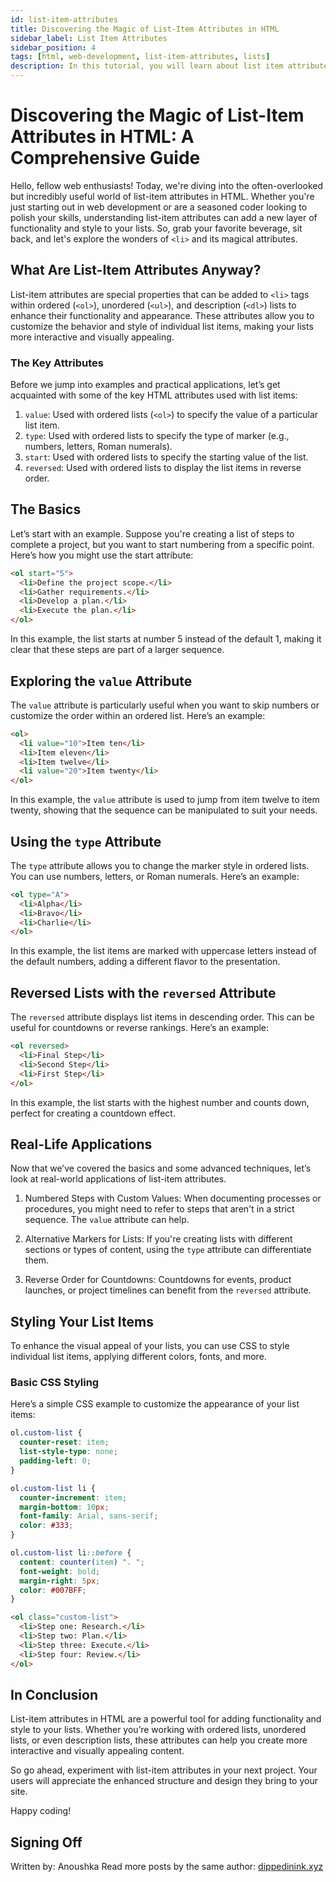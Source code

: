 ```yaml
---
id: list-item-attributes
title: Discovering the Magic of List-Item Attributes in HTML
sidebar_label: List Item Attributes
sidebar_position: 4
tags: [html, web-development, list-item-attributes, lists]
description: In this tutorial, you will learn about list item attributes in HTML. List items can have attributes that define the value, type, and style of the list item.
---
```


# Discovering the Magic of List-Item Attributes in HTML: A Comprehensive Guide

Hello, fellow web enthusiasts! Today, we're diving into the often-overlooked but incredibly useful world of list-item attributes in HTML. Whether you're just starting out in web development or are a seasoned coder looking to polish your skills, understanding list-item attributes can add a new layer of functionality and style to your lists. So, grab your favorite beverage, sit back, and let's explore the wonders of `<li>` and its magical attributes.

## What Are List-Item Attributes Anyway?

List-item attributes are special properties that can be added to `<li>` tags within ordered (`<ol>`), unordered (`<ul>`), and description (`<dl>`) lists to enhance their functionality and appearance. These attributes allow you to customize the behavior and style of individual list items, making your lists more interactive and visually appealing.

### The Key Attributes

Before we jump into examples and practical applications, let’s get acquainted with some of the key HTML attributes used with list items:

1. `value`: Used with ordered lists (`<ol>`) to specify the value of a particular list item.
2. `type`: Used with ordered lists to specify the type of marker (e.g., numbers, letters, Roman numerals).
3. `start`: Used with ordered lists to specify the starting value of the list.
4. `reversed`: Used with ordered lists to display the list items in reverse order.

## The Basics

Let’s start with an example. Suppose you're creating a list of steps to complete a project, but you want to start numbering from a specific point. Here’s how you might use the start attribute:

```html
<ol start="5">
  <li>Define the project scope.</li>
  <li>Gather requirements.</li>
  <li>Develop a plan.</li>
  <li>Execute the plan.</li>
</ol>
```

In this example, the list starts at number 5 instead of the default 1, making it clear that these steps are part of a larger sequence.

## Exploring the `value` Attribute

The `value` attribute is particularly useful when you want to skip numbers or customize the order within an ordered list. Here’s an example:

```html
<ol>
  <li value="10">Item ten</li>
  <li>Item eleven</li>
  <li>Item twelve</li>
  <li value="20">Item twenty</li>
</ol>
```

In this example, the `value` attribute is used to jump from item twelve to item twenty, showing that the sequence can be manipulated to suit your needs.

## Using the `type` Attribute

The `type` attribute allows you to change the marker style in ordered lists. You can use numbers, letters, or Roman numerals. Here’s an example:

```html
<ol type="A">
  <li>Alpha</li>
  <li>Bravo</li>
  <li>Charlie</li>
</ol>
```

In this example, the list items are marked with uppercase letters instead of the default numbers, adding a different flavor to the presentation.

## Reversed Lists with the `reversed` Attribute

The `reversed` attribute displays list items in descending order. This can be useful for countdowns or reverse rankings. Here’s an example:

```html
<ol reversed>
  <li>Final Step</li>
  <li>Second Step</li>
  <li>First Step</li>
</ol>
```

In this example, the list starts with the highest number and counts down, perfect for creating a countdown effect.

## Real-Life Applications

Now that we’ve covered the basics and some advanced techniques, let’s look at real-world applications of list-item attributes.

1. Numbered Steps with Custom Values: When documenting processes or procedures, you might need to refer to steps that aren't in a strict sequence. The `value` attribute can help.

2. Alternative Markers for Lists: If you're creating lists with different sections or types of content, using the `type` attribute can differentiate them.

3. Reverse Order for Countdowns: Countdowns for events, product launches, or project timelines can benefit from the `reversed` attribute.

## Styling Your List Items

To enhance the visual appeal of your lists, you can use CSS to style individual list items, applying different colors, fonts, and more.

### Basic CSS Styling

Here’s a simple CSS example to customize the appearance of your list items:

```css
ol.custom-list {
  counter-reset: item;
  list-style-type: none;
  padding-left: 0;
}

ol.custom-list li {
  counter-increment: item;
  margin-bottom: 10px;
  font-family: Arial, sans-serif;
  color: #333;
}

ol.custom-list li::before {
  content: counter(item) ". ";
  font-weight: bold;
  margin-right: 5px;
  color: #007BFF;
}
```

```html
<ol class="custom-list">
  <li>Step one: Research.</li>
  <li>Step two: Plan.</li>
  <li>Step three: Execute.</li>
  <li>Step four: Review.</li>
</ol>
```

## In Conclusion

List-item attributes in HTML are a powerful tool for adding functionality and style to your lists. Whether you’re working with ordered lists, unordered lists, or even description lists, these attributes can help you create more interactive and visually appealing content.

So go ahead, experiment with list-item attributes in your next project. Your users will appreciate the enhanced structure and design they bring to your site.

Happy coding!

## Signing Off

Written by: Anoushka 
Read more posts by the same author: [dippedinink.xyz](https://dippedinink.xyz/)